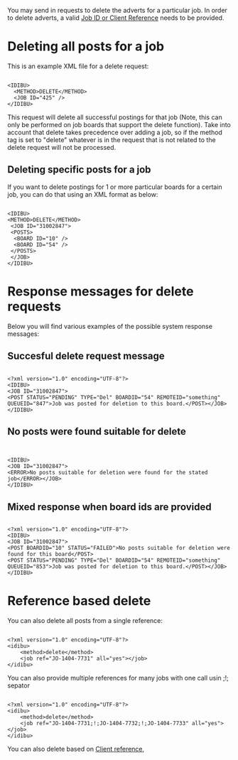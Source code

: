 <p>You may send in requests to delete the adverts for a particular job. In order to delete adverts, a valid <a href="https://github.com/oneworldmarket/idibu-api/blob/master/posting-api/jobidvsjobref.md">Job ID or Client Reference</a> needs to be provided.</p>
<h1>
	Deleting all posts for a job</h1>
<p>This is an example XML file for a delete request:</p>
<pre>
<code>
&lt;IDIBU&gt;
&nbsp;&nbsp;&lt;METHOD&gt;DELETE&lt;/METHOD&gt;
&nbsp;&nbsp;&lt;JOB ID=&quot;425&quot; /&gt;
&lt;/IDIBU&gt;
</code></pre>
<p>This request will delete all successful postings for that job (Note, this can only be performed on job boards that support the delete function). Take into account that delete takes precedence over adding a job, so if the method tag is set to &quot;delete&quot; whatever is in the request that is not related to the delete request will not be processed.</p>
<h2>
	Deleting specific posts for a job</h2>
<p>If you want to delete postings for 1 or more particular boards for a certain job, you can do that using an XML format as below:</p>
<pre>
<code>
&lt;IDIBU&gt;
&lt;METHOD&gt;DELETE&lt;/METHOD&gt;
&nbsp;&lt;JOB ID=&quot;31002847&quot;&gt;
&nbsp;&lt;POSTS&gt;
&nbsp;&nbsp;&lt;BOARD ID=&quot;10&quot; /&gt;
&nbsp;&nbsp;&lt;BOARD ID=&quot;54&quot; /&gt;
&nbsp;&lt;/POSTS&gt;
&nbsp;&lt;/JOB&gt;
&lt;/IDIBU&gt;
</code></pre>
<h1>
	Response messages for delete requests</h1>
<p>Below you will find various examples of the possible system response messages:</p>
<h2>
	Succesful delete request message</h2>
<pre>
<code>
&lt;?xml version=&quot;1.0&quot; encoding=&quot;UTF-8&quot;?&gt;
&lt;IDIBU&gt;
&lt;JOB ID=&quot;31002847&quot;&gt;
&lt;POST STATUS=&quot;PENDING&quot; TYPE=&quot;Del&quot; BOARDID=&quot;54&quot; REMOTEID=&quot;something&quot; QUEUEID=&quot;847&quot;&gt;Job was posted for deletion to this board.&lt;/POST&gt;&lt;/JOB&gt;
&lt;/IDIBU&gt;
</code></pre>
<h2>
	No posts were found suitable for delete</h2>
<pre>
<code>
<?xml version="1.0" encoding="UTF-8"?>
&lt;IDIBU&gt;
&lt;JOB ID=&quot;31002847&quot;&gt;
&lt;ERROR&gt;No posts suitable for deletion were found for the stated job&lt;/ERROR&gt;&lt;/JOB&gt;
&lt;/IDIBU&gt;
</code></pre>
<h2>
	Mixed response when board ids are provided</h2>
<pre>
<code>
&lt;?xml version=&quot;1.0&quot; encoding=&quot;UTF-8&quot;?&gt;
&lt;IDIBU&gt;
&lt;JOB ID=&quot;31002847&quot;&gt;
&lt;POST BOARDID=&quot;10&quot; STATUS=&quot;FAILED&quot;&gt;No posts suitable for deletion were found for this board&lt;/POST&gt;
&lt;POST STATUS=&quot;PENDING&quot; TYPE=&quot;Del&quot; BOARDID=&quot;54&quot; REMOTEID=&quot;something&quot; QUEUEID=&quot;853&quot;&gt;Job was posted for deletion to this board.&lt;/POST&gt;&lt;/JOB&gt;
&lt;/IDIBU&gt;
</code></pre>

<h1>	Reference based delete</h1>
You can also delete all posts from a single reference:
<pre>
<code>
&lt;?xml version=&quot;1.0&quot; encoding=&quot;UTF-8&quot;?&gt;
&lt;idibu&gt;
	&lt;method&gt;delete&lt;/method&gt;
	&lt;job ref=&quot;JO-1404-7731&quot; all=&quot;yes&quot;&gt;&lt;/job&gt;
&lt;/idibu&gt;
</code></pre>

You can also provide multiple references for many jobs with one call usin ;!; sepator
<pre>
<code>
&lt;?xml version=&quot;1.0&quot; encoding=&quot;UTF-8&quot;?&gt;
&lt;idibu&gt;
	&lt;method&gt;delete&lt;/method&gt;
	&lt;job ref=&quot;JO-1404-7731;!;JO-1404-7732;!;JO-1404-7733&quot; all=&quot;yes&quot;&gt;&lt;/job&gt;
&lt;/idibu&gt;
</code></pre>

You can also delete based on <a href="https://github.com/oneworldmarket/idibu-api/blob/master/posting-api/ref-based-delete.md">Client reference</a>,
